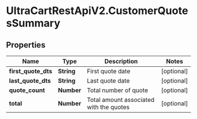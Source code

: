 # UltraCartRestApiV2.CustomerQuotesSummary

## Properties

Name | Type | Description | Notes
------------ | ------------- | ------------- | -------------
**first_quote_dts** | **String** | First quote date | [optional] 
**last_quote_dts** | **String** | Last quote date | [optional] 
**quote_count** | **Number** | Total number of quote | [optional] 
**total** | **Number** | Total amount associated with the quotes | [optional] 


